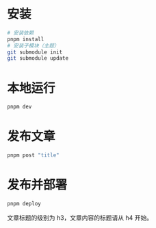 # 安装
```zsh
# 安装依赖
pnpm install
# 安装子模块（主题）
git submodule init
git submodule update
```

# 本地运行
```zsh
pnpm dev
```

# 发布文章
```zsh
pnpm post "title"
```

# 发布并部署 
```zsh
pnpm deploy
```

文章标题的级别为 h3，文章内容的标题请从 h4 开始。